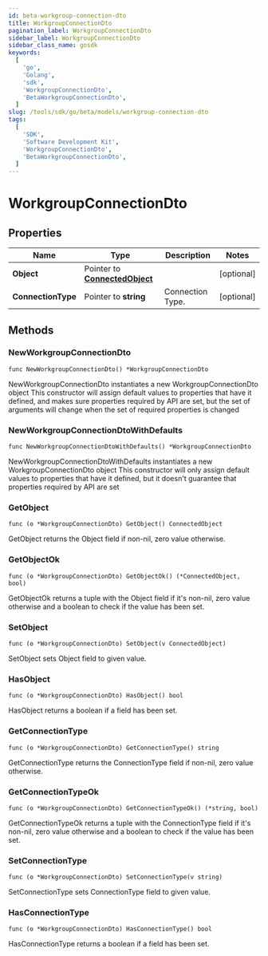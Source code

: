 ```yaml
---
id: beta-workgroup-connection-dto
title: WorkgroupConnectionDto
pagination_label: WorkgroupConnectionDto
sidebar_label: WorkgroupConnectionDto
sidebar_class_name: gosdk
keywords:
  [
    'go',
    'Golang',
    'sdk',
    'WorkgroupConnectionDto',
    'BetaWorkgroupConnectionDto',
  ]
slug: /tools/sdk/go/beta/models/workgroup-connection-dto
tags:
  [
    'SDK',
    'Software Development Kit',
    'WorkgroupConnectionDto',
    'BetaWorkgroupConnectionDto',
  ]
---
```


# WorkgroupConnectionDto

## Properties

| Name | Type | Description | Notes |
| --- | --- | --- | --- |
| **Object** | Pointer to [**ConnectedObject**](connected-object) |  | [optional] |
| **ConnectionType** | Pointer to **string** | Connection Type. | [optional] |

## Methods

### NewWorkgroupConnectionDto

`func NewWorkgroupConnectionDto() *WorkgroupConnectionDto`

NewWorkgroupConnectionDto instantiates a new WorkgroupConnectionDto object This constructor will assign default values to properties that have it defined, and makes sure properties required by API are set, but the set of arguments will change when the set of required properties is changed

### NewWorkgroupConnectionDtoWithDefaults

`func NewWorkgroupConnectionDtoWithDefaults() *WorkgroupConnectionDto`

NewWorkgroupConnectionDtoWithDefaults instantiates a new WorkgroupConnectionDto object This constructor will only assign default values to properties that have it defined, but it doesn't guarantee that properties required by API are set

### GetObject

`func (o *WorkgroupConnectionDto) GetObject() ConnectedObject`

GetObject returns the Object field if non-nil, zero value otherwise.

### GetObjectOk

`func (o *WorkgroupConnectionDto) GetObjectOk() (*ConnectedObject, bool)`

GetObjectOk returns a tuple with the Object field if it's non-nil, zero value otherwise and a boolean to check if the value has been set.

### SetObject

`func (o *WorkgroupConnectionDto) SetObject(v ConnectedObject)`

SetObject sets Object field to given value.

### HasObject

`func (o *WorkgroupConnectionDto) HasObject() bool`

HasObject returns a boolean if a field has been set.

### GetConnectionType

`func (o *WorkgroupConnectionDto) GetConnectionType() string`

GetConnectionType returns the ConnectionType field if non-nil, zero value otherwise.

### GetConnectionTypeOk

`func (o *WorkgroupConnectionDto) GetConnectionTypeOk() (*string, bool)`

GetConnectionTypeOk returns a tuple with the ConnectionType field if it's non-nil, zero value otherwise and a boolean to check if the value has been set.

### SetConnectionType

`func (o *WorkgroupConnectionDto) SetConnectionType(v string)`

SetConnectionType sets ConnectionType field to given value.

### HasConnectionType

`func (o *WorkgroupConnectionDto) HasConnectionType() bool`

HasConnectionType returns a boolean if a field has been set.
